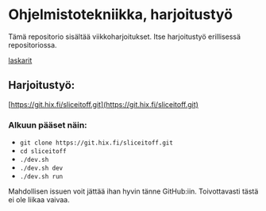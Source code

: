 # Ohjelmistotekniikka, harjoitustyö
Tämä repositorio sisältää viikkoharjoitukset. Itse harjoitustyö erillisessä repositoriossa.

[laskarit](laskarit/)

## Harjoitustyö:
[https://git.hix.fi/sliceitoff.git](https://git.hix.fi/sliceitoff.git)

### Alkuun pääset näin:
- `git clone https://git.hix.fi/sliceitoff.git`
- `cd sliceitoff`
- `./dev.sh`
- `./dev.sh dev`
- `./dev.sh run`

Mahdollisen issuen voit jättää ihan hyvin tänne GitHub:iin. Toivottavasti tästä ei ole liikaa vaivaa.
